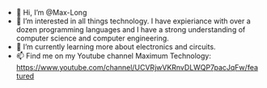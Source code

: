 - 👋 Hi, I’m @Max-Long
- 👀 I’m interested in all things technology. I have expieriance with over a dozen programming languages and I have a strong understanding of computer science
and computer engineering. 
- 🌱 I’m currently learning more about electronics and circuits.
- 📫 Find me on my Youtube channel Maximum Technology: https://www.youtube.com/channel/UCVRjwVKRnvDLWQP7pacJqFw/featured 

<!---
Max-Long/Max-Long is a ✨ special ✨ repository because its `README.md` (this file) appears on your GitHub profile.
You can click the Preview link to take a look at your changes.
--->
